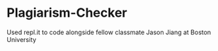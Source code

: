 # Plagiarism-Checker
Used repl.it to code alongside fellow classmate Jason Jiang at Boston University
